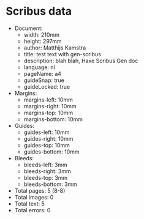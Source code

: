 # Scribus data

- Document:
	- width: 210mm
	- height: 297mm
	- author: Matthijs Kamstra
	- title: test text with gen-scribus
	- description: blah blah, Haxe Scribus Gen doc
	- language: nl
	- pageName: a4
	- guideSnap: true
	- guideLocked: true
- Margins:
	- margins-left: 10mm
	- margins-right: 10mm
	- margins-top: 10mm
	- margins-bottom: 10mm
- Guides:
	- guides-left: 10mm
	- guides-right: 10mm
	- guides-top: 10mm
	- guides-bottom: 10mm
- Bleeds:
	- bleeds-left: 3mm
	- bleeds-right: 3mm
	- bleeds-top: 3mm
	- bleeds-bottom: 3mm
- Total pages: 5 (8-8)
- Total images: 0
- Total text: 5
- Total errors: 0
